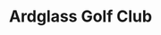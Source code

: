 ---
title: "Ardglass Golf Club"
address: "4, Castle Place, Ardglass, Downpatrick, County Down BT30 7TP"
tel: "028 4484 1219"
county: "Down"
category: "Golf Lessons"
type: "Content"
lat: "54.258656"
lng: "-5.606369"
---